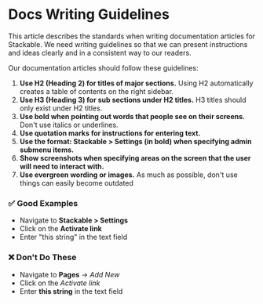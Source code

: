 # Docs Writing Guidelines

This article describes the standards when writing documentation articles for Stackable. We need writing guidelines so that we can present instructions and ideas clearly and in a consistent way to our readers.

Our documentation articles should follow these guidelines:

1. **Use H2 \(Heading 2\) for titles of major sections.** Using H2 automatically creates a table of contents on the right sidebar.
2. **Use H3 \(Heading 3\) for sub sections under H2 titles.** H3 titles should only exist under H2 titles.
3. **Use bold when pointing out words that people see on their screens.** Don't use italics or underlines.
4. **Use quotation marks for instructions for entering text.**
5. **Use the format: Stackable &gt; Settings \(in bold\) when specifying admin submenu items.**
6. **Show screenshots when specifying areas on the screen that the user will need to interact with.**
7. **Use evergreen wording or images.** As much as possible, don't use things can easily become outdated

### **✅ Good Examples**

* Navigate to **Stackable &gt; Settings**
* Click on the **Activate link**
* Enter "this string" in the text field

### ❌ Don't Do These

* Navigate to **Pages** -&gt; _Add New_
* Click on the _Activate link_
* Enter **this string** in the text field

